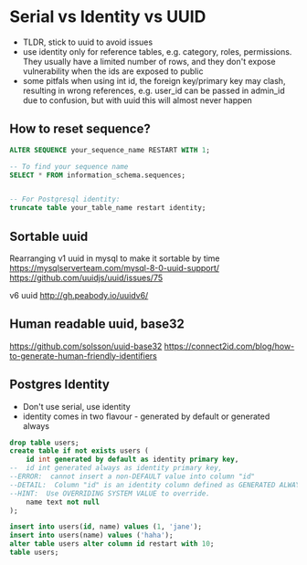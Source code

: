 # Serial vs Identity vs UUID

- TLDR, stick to uuid to avoid issues
- use identity only for reference tables, e.g. category, roles, permissions. They usually have a limited number of rows, and they don't expose vulnerability when the ids are exposed to public
- some pitfals when using int id, the foreign key/primary key may clash, resulting in wrong references, e.g. user_id can be passed in admin_id due to confusion, but with uuid this will almost never happen


## How to reset sequence?

```sql
ALTER SEQUENCE your_sequence_name RESTART WITH 1;

-- To find your sequence name
SELECT * FROM information_schema.sequences;


-- For Postgresql identity:
truncate table your_table_name restart identity;
```


## Sortable uuid

Rearranging v1 uuid in mysql to make it sortable by time
https://mysqlserverteam.com/mysql-8-0-uuid-support/
https://github.com/uuidjs/uuid/issues/75

v6 uuid
http://gh.peabody.io/uuidv6/

## Human readable uuid, base32

https://github.com/solsson/uuid-base32
https://connect2id.com/blog/how-to-generate-human-friendly-identifiers


## Postgres Identity

- Don't use serial, use identity
- identity comes in two flavour - generated by default or generated always

```sql
drop table users;
create table if not exists users (
	id int generated by default as identity primary key,
--	id int generated always as identity primary key,
--ERROR:  cannot insert a non-DEFAULT value into column "id"
--DETAIL:  Column "id" is an identity column defined as GENERATED ALWAYS.
--HINT:  Use OVERRIDING SYSTEM VALUE to override.
	name text not null
);

insert into users(id, name) values (1, 'jane');
insert into users(name) values ('haha');
alter table users alter column id restart with 10;
table users;
```
